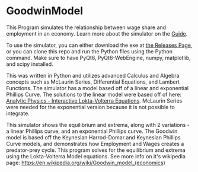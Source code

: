 # GoodwinModel
This Program simulates the relationship between wage share and employment in an economy. Learn more about the simulator on the [Guide](https://github.com/Jwdegames/GoodwinModel/blob/main/Goodwin%20Model%20Simulator%20Guide.pdf).

To use the simulator, you can either download the exe at [the Releases Page](https://github.com/Jwdegames/GoodwinModel/releases), or you can clone this repo and run the Python files using the Python command. Make sure to have PyQt6, PyQt6-WebEngine, numpy, matplotlib, and scipy installed.

This was written in Python and utilizes advanced Calculus and Algebra concepts such as McLaurin Series, Differential Equations, and Lambert Functions. The simulator has a model based off of a linear and exponential Phillips Curve. The solutions to the linear model were based off of here: [Analytic Physics - Interactive Lokta-Volterra Equations](https://analyticphysics.com/Differential%20Equations/Interactive%20Lotka-Volterra%20Equations.htm). McLaurin Series were needed for the exponential version because it is not possible to integrate. 

This simulator shows the equilibrium and extrema, along with 2 variations - a linear Phillips curve, and an exponential Phillips curve. The Goodwin model is based off the Keynesian Harrod-Domar and Keynesian Phillips Curve models, and demonstrates how Employment and Wages creates a predator-prey cycle. This program solves for the equilibrium and extrema using the Lokta-Volterra Model equations. See more info on it's wikipedia page: https://en.wikipedia.org/wiki/Goodwin_model_(economics)

